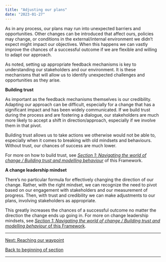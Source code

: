 ```yaml
---
title: "Adjusting our plans"
date: "2023-01-27"
---
```


As in any process, our plans may run into unexpected barriers and opportunities. Other changes can be introduced that affect ours, policies may change, or conditions in the external/internal environment we didn’t expect might impact our objectives. When this happens we can vastly improve the chances of a successful outcome if we are flexible and willing to adapt our approach.

As noted, setting up appropriate feedback mechanisms is key to understanding our stakeholders and our environment. It is these mechanisms that will allow us to identify unexpected challenges and opportunities as they arise.

**Building trust**

As important as the feedback mechanisms themselves is our credibility. Adapting our approach can be difficult, especially for a change that has a significant impact and has been widely communicated. If we build trust during the process and are fostering a dialogue, our stakeholders are much more likely to accept a shift in direction/approach, especially if we involve them in that pivot.

Building trust allows us to take actions we otherwise would not be able to, especially when it comes to breaking with old mindsets and behaviours. Without trust, our chances of success are much lower.

For more on how to build trust, see _[Section 1: Navigating the world of change / Building trust and modelling behaviour](/building-trust-and-modelling-behaviour)_ of this Framework.

**A change leadership mindset**

There’s no particular formula for effectively changing the direction of our change. Rather, with the right mindset, we can recognize the need to pivot based on our engagement with stakeholders and our measurement of progress. Then, with trust and credibility we can make adjustments to our plans, involving stakeholders as appropriate.

This greatly increases the chances of a successful outcome no matter the direction the change ends up going in. For more on change leadership mindsets, see [_Section 1: Navigating the world of change / Building trust and modelling behaviour_ of this Framework](/building-trust-and-modelling-behaviour).

* * *

[Next: Reaching our waypoint](/framework-for-leading-change/reaching-our-waypoint/)

[Back to beginning of section](/implementing-the-change/)

* * *
